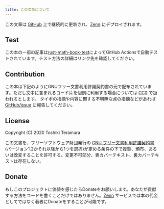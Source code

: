 ```yaml
---
title: この文章について
---
```


この文章は [GitHub][GitHub] 上で継続的に更新され、[Zenn][zenn] にデプロイされます。

[zenn]: https://zenn.dev/termoshtt/books/b4bce1b9ea5e6853cb07
[GitHub]: https://github.com/termoshtt/zenn-content/tree/main/books/b4bce1b9ea5e6853cb07

Test
-----
この本の一部の記事は[rust-math-book-test](https://github.com/termoshtt/zenn-content/tree/main/rust-math-book-test)によってGitHub Actionsで自動テストされています。テスト方法の詳細はリンク先を確認してください。

Contribution
------------
この本は下記のようにGNUフリー文書利用許諾契約書の元で配布されています。ただし文中に含まれるコード片を個別に利用する場合については [CC0][CC0] で扱われるとします。 タイポの指摘や内容に関する不明瞭な点の指摘などがあれば [GitHub/issue][issue] に報告してください。

[CC0]: https://creativecommons.org/share-your-work/public-domain/cc0/
[issue]: https://github.com/termoshtt/zenn-content/issues

License
--------
Copyright (C) 2020 Toshiki Teramura

この文書を、フリーソフトウェア財団発行の [GNU フリー文書利用許諾契約書](https://gitlab.com/termoshtt/chaos-da-book/blob/master/LICENSE)(バージョン1.2かそれ以降から1つを選択)が定める条件の下で複製、頒布、あるいは改変することを許可する。変更不可部分、表カバーテキスト、裏カバーテキストは存在しない。

Donate
-------
もしこのプロジェクトに価値を感じたらDonateをお願いします。あなたが貢献する方法をコードを書くことだけではありません。[Zenn][Zenn] サービスでは本の代金としてではなく著者にDonateをすることが可能です。
